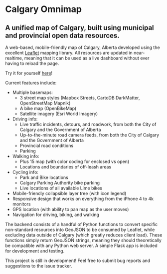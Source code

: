 # Calgary Omnimap
## A unified map of Calgary, built using municipal and provincial open data resources.

A web-based, mobile-friendly map of Calgary, Alberta developed using the excellent [Leaflet](https://leafletjs.com/) mapping library. All resources are updated in near-realtime, meaning that it can be used as a live dashboard without ever having to reload the page.

Try it for yourself [here](https://python.ryan.hattie.codes/omnimap)!

Current features include:
* Multiple basemaps:
	* 3 street map styles (Mapbox Streets, CartoDB DarkMatter, OpenStreetMap Mapnik)
	* A bike map (OpenBikeMap)
	* Satellite imagery (Esri World Imagery)
* Driving info:
	* Live traffic incidents, detours, and roadwork, from both the City of Calgary and the Government of Alberta
	* Up-to-the-minute road camera feeds, from both the City of Calgary and the Government of Alberta
	* Provincial road conditions
	* Parking
* Walking info:
	* Plus 15 map (with color coding for enclosed vs open)
	* Locations and boundaries of off-leash areas
* Cycling info:
	* Park and Bike locations
	* Calgary Parking Authority bike parking
	* Live locations of all available Lime bikes
* Mobile-friendly collapsible layer tree (with icon legend)
* Responsive design that works on everything from the iPhone 4 to 4k monitors
* GPS location (with ability to pan map as the user moves)
* Navigation for driving, biking, and walking

The backend consists of a handful of Python functions to convert specific non-standard resources into GeoJSON to be consumed by Leaflet, while excluding data outside of Calgary (which greatly reduces client load). These functions simply return GeoJSON strings, meaning they should theoretically be compatible with any Python web server. A simple Flask app is included for development and testing.

This project is still in development! Feel free to submit bug reports and suggestions to the issue tracker.
